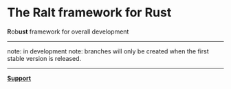 # The Ralt framework for Rust
**R**ob**ust** framework for overall development

---

note: in development
note: branches will only be created when the first stable version is released.

---

[**Support**](https://www.paypal.com/paypalme/gerardofad)
